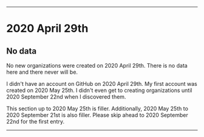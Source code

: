 
***

# 2020 April 29th

## No data

No new organizations were created on 2020 April 29th. There is no data here and there never will be.

I didn't have an account on GitHub on 2020 April 29th. My first account was created on 2020 May 25th. I didn't even get to creating organizations until 2020 September 22nd when I discovered them.

This section up to 2020 May 25th is filler. Additionally, 2020 May 25th to 2020 September 21st is also filler. Please skip ahead to 2020 September 22nd for the first entry.

***
